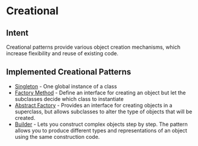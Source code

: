 # Creational 

## Intent

Creational patterns provide various object creation mechanisms, which increase flexibility and reuse of existing code.


## Implemented Creational Patterns

* [Singleton](singleton) - One global instance of a class
* [Factory Method](factorymethod) - Define an interface for creating an object 
  but let the subclasses decide which class to instantiate
* [Abstract Factory](abstractfactory) - Provides an interface for creating objects 
  in a superclass, but allows subclasses to alter the type of objects that will be created.
* [Builder](builder) - Lets you construct complex objects step by step.
  The pattern allows you to produce different types and representations of an object using the same construction code.